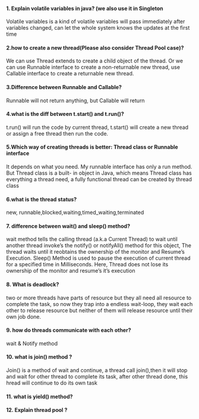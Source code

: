 #### 1.  Explain volatile variables in java? (we also use it in Singleton

Volatile variables is a kind of volatile variables will pass immediately after variables changed, can let the whole system knows the updates at the first time

#### 2.how to create a new thread(Please also consider Thread Pool case)?

We can use Thread extends to create a child object of the thread. Or we can use Runnable interface to create a non-returnable new thread, use Callable interface to create a returnable new thread.

#### 3.Difference between Runnable and Callable?

Runnable will not return anything, but Callable will return

#### 4.what is the diff between t.start() and t.run()?

t.run() will run the code by current thread, t.start() will create a new thread or assign a free thread then run the code.

#### 5.Which way of creating threads is better: Thread class or Runnable interface

It depends on what you need. My runnable interface has only a run method. But Thread class is a built- in object in Java, which means Thread class has everything a thread need, a fully functional thread can be created by thread class 

#### 6.what is the thread status?

new, runnable,blocked,waiting,timed_waiting,terminated

#### 7. difference between wait() and sleep() method?

wait method tells the calling thread (a.k.a Current Thread) to wait until another thread invoke’s the notify() or notifyAll() method for this object, The thread waits until it reobtains the ownership of the monitor and Resume’s Execution. Sleep() Method is used to pause the execution of current thread for a specified time in Milliseconds. Here, Thread does not lose its ownership of the monitor and resume’s it’s execution

#### 8.  What is deadlock?

two or more threads have parts of resource but they all need all resource to complete the task, so now they trap into a endless wait-loop, they wait each other to release resource but neither of them will release resource until their own job done.

#### 9.  how do threads communicate with each other?

wait & Notify method

#### 10. what is join() method ? 

Join() is a method  of wait and continue, a thread call join(),then it will stop and wait for other thread to complete its task, after other thread done, this hread will continue to do its own task



#### 11. what is yield() method?



#### 12. Explain thread pool ?







